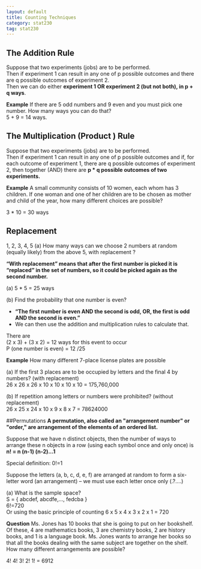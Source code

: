 ```yaml
---
layout: default
title: Counting Techniques
category: stat230
tag: stat230
---
```


## The Addition Rule
Suppose that two experiments (jobs) are to be performed.  
Then if experiment 1 can result in any one of p possible outcomes and there are q possible outcomes of experiment 2.  
Then we can do either **experiment 1 OR experiment 2 (but not both), in p + q ways**.  

**Example**
If there are 5 odd numbers and 9 even and you must pick one number. How many ways you can do that?  
5 + 9 = 14 ways.  

## The Multiplication (Product ) Rule
Suppose that two experiments (jobs) are to be performed.  
Then if experiment 1 can result in any one of p possible outcomes and if, for each outcome of experiment 1, there are q possible outcomes of experiment 2, then together (AND) there are **p * q possible outcomes of two experiments.**  

**Example**
A small community consists of 10 women, each whom has 3 children. If one woman and one of her children are to be chosen as mother and child of the year, how many different choices are possible?  

3 * 10 = 30 ways

## Replacement

1, 2, 3, 4, 5
(a) How many ways can we choose 2 numbers at random
(equally likely) from the above 5, with replacement ?

**“With replacement” means that after the first number is picked it is “replaced” in the set of numbers, so it could be picked again as the second number.**

(a) 5 * 5 = 25 ways  

(b) Find the probability that one number is even?
- **“The first number is even AND the second is odd, OR, the first
is odd AND the second is even.”**  
- We can then use the addition and multiplication rules to
calculate that.  

There are  
(2 x 3) + (3 x 2) = 12 ways for this event to occur  
P (one number is even) = 12 /25  

**Example**
How many different 7-place license plates are possible  

(a) If the first 3 places are to be occupied by letters and the final 4
by numbers? (with replacement)  
26 x 26 x 26 x 10 x 10 x 10 x 10 = 175,760,000

(b) If repetition among letters or numbers were prohibited?
(without replacement)  
26 x 25 x 24 x 10 x 9 x 8 x 7 = 78624000

##Permutations
**A permutation, also called an "arrangement number" or "order," are arrangement of the elements of an ordered list.**  

Suppose that we have n distinct objects, then the number of ways to arrange these n objects in a row (using each symbol once and only once) is  
**n! = n (n-1) (n-2)...1**

Special definition: 0!=1  

Suppose the letters (a, b, c, d, e, f) are arranged at random to form a six-letter word (an arrangement) – we must use each letter once only (.?....)  


(a) What is the sample space?  
S = { abcdef, abcdfe,..., fedcba }  
6!=720  
Or using the basic principle of counting 6 x 5 x 4 x 3 x 2 x 1 = 720  

**Question**
Ms. Jones has 10 books that she is going to put on her bookshelf. Of these, 4 are mathematics books, 3 are chemistry books, 2 are history books, and 1 is a language book. Ms. Jones wants to arrange her books so that all the books dealing with the same subject are together on the shelf. How many different arrangements are possible?  

4! 4! 3! 2! 1! = 6912  
